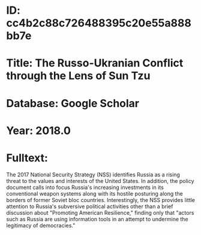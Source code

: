 # ID: cc4b2c88c726488395c20e55a888bb7e
# Title: The Russo-Ukranian Conflict through the Lens of Sun Tzu
# Database: Google Scholar
# Year: 2018.0
# Fulltext:
The 2017 National Security Strategy (NSS) identifies Russia as a rising threat to the values and interests of the United States.
In addition, the policy document calls into focus Russia's increasing investments in its conventional weapon systems along with its hostile posturing along the borders of former Soviet bloc countries.
Interestingly, the NSS provides little attention to Russia's subversive political activities other than a brief discussion about "Promoting American Resilience," finding only that "actors such as Russia are using information tools in an attempt to undermine the legitimacy of democracies."